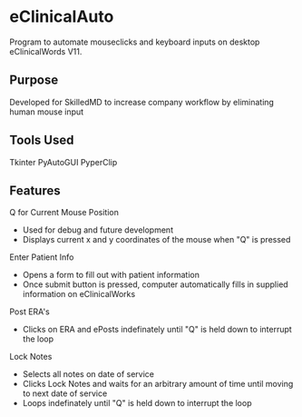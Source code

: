 # eClinicalAuto
Program to automate mouseclicks and keyboard inputs on desktop eClinicalWords V11.

## Purpose
Developed for SkilledMD to increase company workflow by eliminating human mouse input

## Tools Used
Tkinter
PyAutoGUI
PyperClip

## Features
Q for Current Mouse Position
- Used for debug and future development
- Displays current x and y coordinates of the mouse when "Q" is pressed

Enter Patient Info
- Opens a form to fill out with patient information
- Once submit button is pressed, computer automatically fills in supplied information on eClinicalWorks

Post ERA's
- Clicks on ERA and ePosts indefinately until "Q" is held down to interrupt the loop

Lock Notes
- Selects all notes on date of service
- Clicks Lock Notes and waits for an arbitrary amount of time until moving to next date of service
- Loops indefinately until "Q" is held down to interrupt the loop
